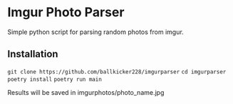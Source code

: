 # Imgur Photo Parser

Simple python script for parsing random photos from imgur.

## Installation
```git clone https://github.com/ballkicker228/imgurparser```
```cd imgurparser```
```poetry install```
```poetry run main```

Results will be saved in imgurphotos/photo_name.jpg

